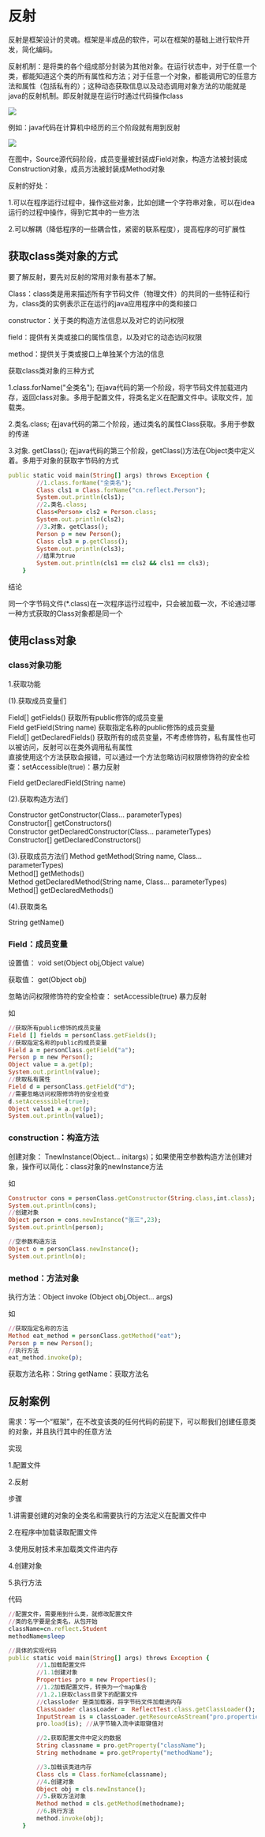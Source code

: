 # 反射
反射是框架设计的灵魂。框架是半成品的软件，可以在框架的基础上进行软件开发，简化编码。

反射机制：是将类的各个组成部分封装为其他对象。在运行状态中，对于任意一个类，都能知道这个类的所有属性和方法；对于任意一个对象，都能调用它的任意方法和属性（包括私有的）；这种动态获取信息以及动态调用对象方法的功能就是java的反射机制。即反射就是在运行时通过代码操作class

![](../Reflection/图片2.png)

例如：java代码在计算机中经历的三个阶段就有用到反射

![](../Reflection/图片1.png)

在图中，Source源代码阶段，成员变量被封装成Field对象，构造方法被封装成Construction对象，成员方法被封装成Method对象

反射的好处：

1.可以在程序运行过程中，操作这些对象，比如创建一个字符串对象，可以在idea运行的过程中操作，得到它其中的一些方法

2.可以解耦（降低程序的一些耦合性，紧密的联系程度），提高程序的可扩展性

## 获取class类对象的方式
要了解反射，要先对反射的常用对象有基本了解。

Class：class类是用来描述所有字节码文件（物理文件）的共同的一些特征和行为，class类的实例表示正在运行的java应用程序中的类和接口

constructor：关于类的构造方法信息以及对它的访问权限

field：提供有关类或接口的属性信息，以及对它的动态访问权限

method：提供关于类或接口上单独某个方法的信息

获取class类对象的三种方式

1.class.forName("全类名"); 在java代码的第一个阶段，将字节码文件加载进内存，返回class对象。多用于配置文件，将类名定义在配置文件中。读取文件，加载类。
  
2.类名.class; 在java代码的第二个阶段，通过类名的属性Class获取。多用于参数的传递
  
3.对象. getClass(); 在java代码的第三个阶段，getClass()方法在Object类中定义着。多用于对象的获取字节码的方式
  
```ruby
public static void main(String[] args) throws Exception {
        //1.class.forName("全类名");
        Class cls1 = Class.forName("cn.reflect.Person");
        System.out.println(cls1);
        //2.类名.class;
        Class<Person> cls2 = Person.class;
        System.out.println(cls2);
        //3.对象. getClass();
        Person p = new Person();
        Class cls3 = p.getClass();
        System.out.println(cls3);
        //结果为true
        System.out.println(cls1 == cls2 && cls1 == cls3);
    }
```
结论

同一个字节码文件(*.class)在一次程序运行过程中，只会被加载一次，不论通过哪一种方式获取的Class对象都是同一个

## 使用class对象
### class对象功能
1.获取功能

(1).获取成员变量们

Field[] getFields() 获取所有public修饰的成员变量</br>
Field getField(String name) 获取指定名称的public修饰的成员变量</br>
Field[] getDeclaredFields() 获取所有的成员变量，不考虑修饰符，私有属性也可以被访问，反射可以在类外调用私有属性</br>
直接使用这个方法获取会报错，可以通过一个方法忽略访问权限修饰符的安全检查：setAccessible(true)：暴力反射

Field getDeclaredField(String name) 

(2).获取构造方法们

Constructor<T> getConstructor(Class<?>... parameterTypes)</br>
Constructor<?>[] getConstructors() </br>
Constructor<T> getDeclaredConstructor(Class<?>... parameterTypes)</br>
Constructor<?>[] getDeclaredConstructors() 

(3).获取成员方法们
Method getMethod(String name, Class<?>... parameterTypes)</br>
Method[] getMethods()</br>
Method getDeclaredMethod(String name, Class<?>... parameterTypes)</br>
Method[] getDeclaredMethods()

(4).获取类名
 
 String getName()


### Field：成员变量
设置值： void set(Object obj,Object value)

获取值： get(Object obj)

忽略访问权限修饰符的安全检查： setAccessible(true) 暴力反射

如
```ruby
//获取所有public修饰的成员变量
Field [] fields = personClass.getFields();
//获取指定名称的public的成员变量
Field a = personClass.getField("a");
Person p = new Person();
Object value = a.get(p);
System.out.println(value);
//获取私有属性
Field d = personClass.getField("d");
//需要忽略访问权限修饰符的安全检查
d.setAccesssible(true);
Object value1 = a.get(p);
System.out.println(value1);
```




### construction：构造方法
创建对象： TnewInstance(Object... initargs)；如果使用空参数构造方法创建对象，操作可以简化：class对象的newInstance方法

如
```ruby
Constructor cons = personClass.getConstructor(String.class,int.class);
System.out.println(cons);
//创建对象
Object person = cons.newInstance("张三",23);
System.out.println(person);

//空参数构造方法
Object o = personClass.newInstance();
System.out.println(o);
```



### method：方法对象
执行方法：Object invoke (Object obj,Object... args)

如
```ruby
//获取指定名称的方法
Method eat_method = personClass.getMethod("eat");
Person p = new Person();
//执行方法
eat_method.invoke(p);
```

获取方法名称：String getName：获取方法名


## 反射案例
需求：写一个“框架”，在不改变该类的任何代码的前提下，可以帮我们创建任意类的对象，并且执行其中的任意方法

实现

1.配置文件

2.反射

步骤

1.讲需要创建的对象的全类名和需要执行的方法定义在配置文件中

2.在程序中加载读取配置文件

3.使用反射技术来加载类文件进内存

4.创建对象

5.执行方法

代码
```ruby
//配置文件，需要用到什么类，就修改配置文件
//类的名字要是全类名，从包开始
className=cn.reflect.Student
methodName=sleep

//具体的实现代码
public static void main(String[] args) throws Exception {
        //1.加载配置文件
        //1.1创建对象
        Properties pro = new Properties();
        //1.2加载配置文件，转换为一个map集合
        //1.2.1获取class目录下的配置文件
        //classloder 是类加载器，将字节码文件加载进内存
        ClassLoader classLoader =  ReflectTest.class.getClassLoader();
        InputStream is = classLoader.getResourceAsStream("pro.properties");
        pro.load(is); //从字节输入流中读取键值对

        //2.获取配置文件中定义的数据
        String classname = pro.getProperty("className");
        String methodname = pro.getProperty("methodName");

        //3.加载该类进内存
        Class cls = Class.forName(classname);
        //4.创建对象
        Object obj = cls.newInstance();
        //5.获取方法对象
        Method method = cls.getMethod(methodname);
        //6.执行方法
        method.invoke(obj);
    }
```
